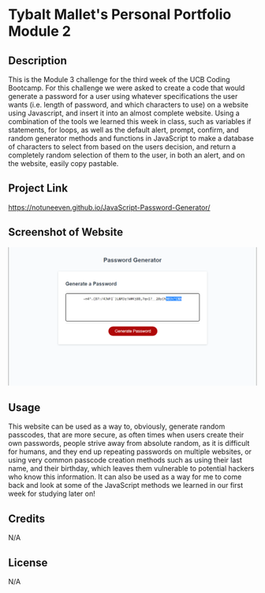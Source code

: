 # Tybalt Mallet's Personal Portfolio Module 2

## Description
This is the Module 3 challenge for the third week of the UCB Coding Bootcamp. For this challenge we were asked to create a code that would generate a password for a user using whatever specifications the user wants (i.e. length of password, and which characters to use) on a website using Javascript, and insert it into an almost complete website. Using a combination of the tools we learned this week in class, such as variables if statements, for loops, as well as the default alert, prompt, confirm, and random generator methods and functions in JavaScript to make a database of characters to select from based on the users decision, and return a completely random selection of them to the user, in both an alert, and on the website, easily copy pastable. 
## Project Link

https://notuneeven.github.io/JavaScript-Password-Generator/

## Screenshot of Website

![Alt text](./assets/images/SS.PNG)

## Usage 

This website can be used as a way to, obviously, generate random passcodes, that are more secure, as often times when users create their own passwords, people strive away from absolute random, as it is difficult for humans, and they end up repeating passwords on multiple websites, or using very common passcode creation methods such as using their last name, and their birthday, which leaves them vulnerable to potential hackers who know this information. It can also be used as a way for me to come back and look at some of the JavaScript methods we learned in our first week for studying later on!

## Credits 

N/A

## License 

N/A
